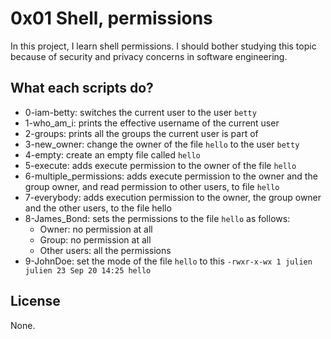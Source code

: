# 0x01 Shell, permissions

In this project, I learn shell permissions. I should bother studying this topic because of security and privacy concerns in software engineering.

## What each scripts do?

* 0-iam-betty: switches the current user to the user `betty`
* 1-who_am_i: prints the effective username of the current user
* 2-groups: prints all the groups the current user is part of
* 3-new_owner: change the owner of the file `hello` to the user `betty`
* 4-empty: create an empty file called `hello`
* 5-execute: adds execute permission to the owner of the file `hello`
* 6-multiple_permissions: adds execute permission to the owner and the group owner, and read permission to other users, to file `hello`
* 7-everybody: adds execution permission to the owner, the group owner and the other users, to the file hello
* 8-James_Bond: sets the permissions to the file `hello` as follows:
  * Owner: no permission at all
  * Group: no permission at all
  * Other users: all the permissions
* 9-JohnDoe: set the mode of the file `hello` to this ```-rwxr-x-wx 1 julien julien 23 Sep 20 14:25 hello```
  
## License
None.